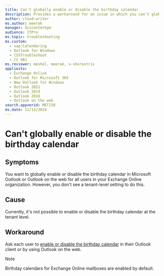 ```yaml
---
title: Can't globally enable or disable the birthday calendar
description: Provides a workaround for an issue in which you can't globally enable or disable the birthday calendar.
author: cloud-writer
ms.author: meerak
manager: dcscontentpm
audience: ITPro
ms.topic: troubleshooting
ms.custom:
  - sap:Calendaring
  - Outlook for Windows
  - CSSTroubleshoot
  - CI 981
ms.reviewer: meshel, meerak, v-shorestris
appliesto:
  - Exchange Online
  - Outlook for Microsoft 365
  - New Outlook for Windows
  - Outlook 2021
  - Outlook 2019
  - Outlook 2016
  - Outlook on the web
search.appverid: MET150
ms.date: 11/13/2024
---
```


# Can't globally enable or disable the birthday calendar

## Symptoms

You want to globally enable or disable the birthday calendar in Microsoft Outlook or Outlook on the web for all users in your Exchange Online organization. However, you don't see a tenant-level setting to do this.

## Cause

Currently, it's not possible to enable or disable the birthday calendar at the tenant level.

## Workaround

Ask each user to [enable or disable the birthday calendar](https://support.microsoft.com/office/add-a-birthday-calendar-and-reminder-in-outlook-b8e636da-fda8-413f-940e-68396efa49a6) in their Outlook client or by using Outlook on the web.

> [!NOTE]
> Birthday calendars for Exchange Online mailboxes are enabled by default.

